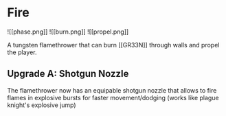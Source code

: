 # Fire

![[phase.png]] ![[burn.png]] ![[propel.png]]

A tungsten flamethrower that can burn [[GR33N]] through walls and propel the player.

## Upgrade A: Shotgun Nozzle
The flamethrower now has an equipable shotgun nozzle that allows to fire flames in explosive bursts for faster movement/dodging (works like plague knight's explosive jump)